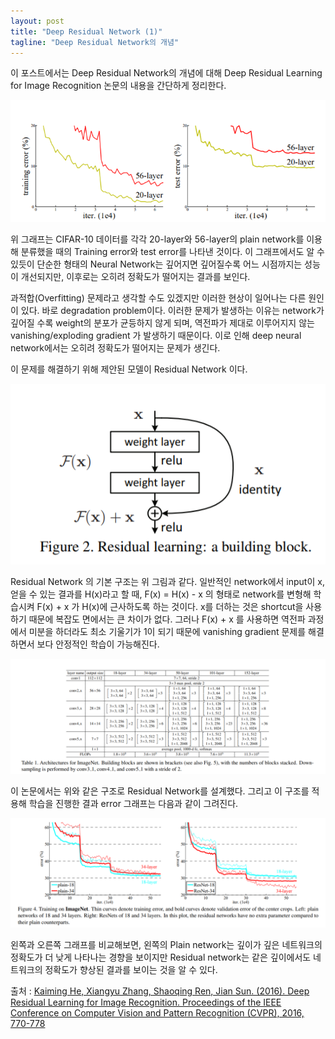 ```yaml
---
layout: post
title: "Deep Residual Network (1)"
tagline: "Deep Residual Network의 개념"
---
```


이 포스트에서는 Deep Residual Network의 개념에 대해 Deep Residual Learning for Image Recognition 논문의 내용을 간단하게 정리한다.

![resnet1](https://github.com/KyungheeKo/KyungheeKo.github.io/blob/KyungheeKo/assets/img/resnet/resnet1.png?raw=true)

위 그래프는 CIFAR-10 데이터를 각각 20-layer와 56-layer의 plain network를 이용해 분류했을 때의 Training error와 test error를 나타낸 것이다. 이 그래프에서도 알 수 있듯이 단순한 형태의 Neural Network는 깊어지면 깊어질수록 어느 시점까지는 성능이 개선되지만, 이후로는 오히려 정확도가 떨어지는 결과를 보인다.

과적합(Overfitting) 문제라고 생각할 수도 있겠지만 이러한 현상이 일어나는 다른 원인이 있다. 바로 degradation problem이다. 이러한 문제가 발생하는 이유는 network가 깊어질 수록 weight의 분포가 균등하지 않게 되며, 역전파가 제대로 이루어지지 않는 vanishing/exploding gradient 가 발생하기 때문이다. 이로 인해 deep neural network에서는 오히려 정확도가 떨어지는 문제가 생긴다.

이 문제를 해결하기 위해 제안된 모델이 Residual Network 이다.

![resnet2](https://github.com/KyungheeKo/KyungheeKo.github.io/blob/KyungheeKo/assets/img/resnet/resnet2.png?raw=true)

Residual Network 의 기본 구조는 위 그림과 같다. 일반적인 network에서 input이 x, 얻을 수 있는 결과를 H(x)라고 할 때, F(x) = H(x) - x 의 형태로 network를 변형해 학습시켜 F(x) + x 가 H(x)에 근사하도록 하는 것이다. x를 더하는 것은 shortcut을 사용하기 때문에 복잡도 면에서는 큰 차이가 없다. 그러나 F(x) + x 를 사용하면 역전파 과정에서 미분을 하더라도 최소 기울기가 1이 되기 때문에 vanishing gradient 문제를 해결하면서 보다 안정적인 학습이 가능해진다.

![resnet3](https://github.com/KyungheeKo/KyungheeKo.github.io/blob/KyungheeKo/assets/img/resnet/resnet3.png?raw=true)

이 논문에서는 위와 같은 구조로 Residual Network를 설계했다. 그리고 이 구조를 적용해 학습을 진행한 결과 error 그래프는 다음과 같이 그려진다.

![resnet4](https://github.com/KyungheeKo/KyungheeKo.github.io/blob/KyungheeKo/assets/img/resnet/resnet4.png?raw=true)

왼쪽과 오른쪽 그래프를 비교해보면, 왼쪽의 Plain network는 깊이가 깊은 네트워크의 정확도가 더 낮게 나타나는 경향을 보이지만 Residual network는 같은 깊이에서도 네트워크의 정확도가 향상된 결과를 보이는 것을 알 수 있다.

출처 : [Kaiming He, Xiangyu Zhang, Shaoqing Ren, Jian Sun. (2016). Deep Residual Learning for Image Recognition. Proceedings of the IEEE Conference on Computer Vision and Pattern Recognition (CVPR), 2016, 770-778](https://arxiv.org/pdf/1512.03385.pdf)

